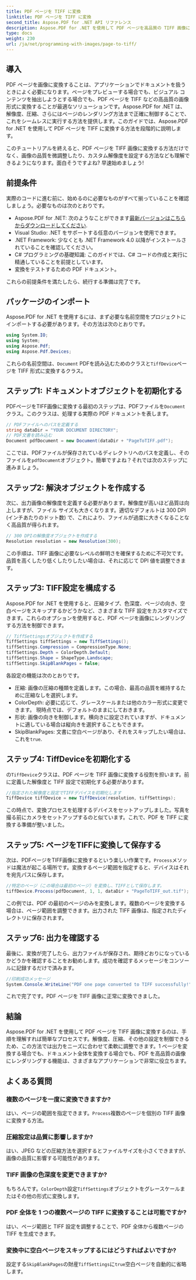 ```yaml
---
title: PDF ページを TIFF に変換
linktitle: PDF ページを TIFF に変換
second_title: Aspose.PDF for .NET API リファレンス
description: Aspose.PDF for .NET を使用して PDF ページを高品質の TIFF 画像に変換する方法を学びます。このステップ バイ ステップ ガイドでは、解像度、圧縮などについて説明します。
type: docs
weight: 230
url: /ja/net/programming-with-images/page-to-tiff/
---
```

## 導入

PDF ページを画像に変換することは、アプリケーションでドキュメントを扱うときによく必要になります。ページをプレビューする場合でも、ビジュアル コンテンツを抽出しようとする場合でも、PDF ページを TIFF などの高品質の画像形式に変換することが最適なソリューションです。Aspose.PDF for .NET は、解像度、圧縮、さらにはページのレンダリング方法まで正確に制御することで、これをシームレスに実行する方法を提供します。このガイドでは、Aspose.PDF for .NET を使用して PDF ページを TIFF に変換する方法を段階的に説明します。

このチュートリアルを終えると、PDF ページを TIFF 画像に変換する方法だけでなく、画像の品質を微調整したり、カスタム解像度を設定する方法なども理解できるようになります。面白そうですよね? 早速始めましょう!

## 前提条件

実際のコードに進む前に、始めるのに必要なものがすべて揃っていることを確認しましょう。必要なものは次のとおりです。

-  Aspose.PDF for .NET: 次のようなことができます[最新バージョンはこちらからダウンロードしてください](https://releases.aspose.com/pdf/net/).
- Visual Studio: .NET をサポートする任意のバージョンを使用できます。
- .NET Framework: 少なくとも .NET Framework 4.0 以降がインストールされていることを確認してください。
- C# プログラミングの基礎知識: このガイドでは、C# コードの作成と実行に精通していることを前提としています。
- 変換をテストするための PDF ドキュメント。

これらの前提条件を満たしたら、続行する準備は完了です。

## パッケージのインポート

Aspose.PDF for .NET を使用するには、まず必要な名前空間をプロジェクトにインポートする必要があります。その方法は次のとおりです。

```csharp
using System.IO;
using System;
using Aspose.Pdf;
using Aspose.Pdf.Devices;
```

これらの名前空間は、`Document` PDFを読み込むためのクラスと`TiffDevice`ページを TIFF 形式に変換するクラス。

## ステップ1: ドキュメントオブジェクトを初期化する

 PDFページをTIFF画像に変換する最初のステップは、PDFファイルを`Document`クラス。このクラスは、処理する実際の PDF ドキュメントを表します。

```csharp
// PDFファイルへのパスを定義する
string dataDir = "YOUR DOCUMENT DIRECTORY";
// PDF文書を読み込む
Document pdfDocument = new Document(dataDir + "PageToTIFF.pdf");
```

ここでは、PDFファイルが保存されているディレクトリへのパスを定義し、そのファイルを`pdfDocument`オブジェクト。簡単ですよね？それでは次のステップに進みましょう。

## ステップ2: 解決オブジェクトを作成する

次に、出力画像の解像度を定義する必要があります。解像度が高いほど品質は向上しますが、ファイル サイズも大きくなります。適切なデフォルトは 300 DPI (インチあたりのドット数) で、これにより、ファイルが過度に大きくなることなく高品質が得られます。

```csharp
// 300 DPIの解像度オブジェクトを作成する
Resolution resolution = new Resolution(300);
```

この手順は、TIFF 画像に必要なレベルの鮮明さを確保するために不可欠です。品質を高くしたり低くしたりしたい場合は、それに応じて DPI 値を調整できます。

## ステップ3: TIFF設定を構成する

Aspose.PDF for .NET を使用すると、圧縮タイプ、色深度、ページの向き、空白ページをスキップするかどうかなど、さまざまな TIFF 設定をカスタマイズできます。これらのオプションを使用すると、PDF ページを画像にレンダリングする方法を制御できます。

```csharp
// TiffSettingsオブジェクトを作成する
TiffSettings tiffSettings = new TiffSettings();
tiffSettings.Compression = CompressionType.None;
tiffSettings.Depth = ColorDepth.Default;
tiffSettings.Shape = ShapeType.Landscape;
tiffSettings.SkipBlankPages = false;
```

各設定の機能は次のとおりです。
- 圧縮: 画像の圧縮の種類を定義します。この場合、最高の品質を維持するために圧縮なしを選択します。
- ColorDepth: 必要に応じて、グレースケールまたは他のカラー形式に変更できます。 現時点では、デフォルトのままにしておきます。
- 形状: 画像の向きを制御します。横向きに設定されていますが、ドキュメントに適している場合は縦向きを選択することもできます。
-  SkipBlankPages: 文書に空白ページがあり、それをスキップしたい場合は、これを`true`.

## ステップ4: TiffDeviceを初期化する

の`TiffDevice`クラスは、PDF ページを TIFF 画像に変換する役割を担います。前に定義した解像度と TIFF 設定で初期化する必要があります。

```csharp
//指定された解像度と設定でTIFFデバイスを初期化します
TiffDevice tiffDevice = new TiffDevice(resolution, tiffSettings);
```

この時点で、変換プロセスを処理するデバイスをセットアップしました。写真を撮る前にカメラをセットアップするのと似ています。これで、PDF を TIFF に変換する準備が整いました。

## ステップ5: ページをTIFFに変換して保存する

次は、PDFページをTIFF画像に変換するという楽しい作業です。`Process`メソッドは魔法が起こる場所です。変換するページ範囲を指定すると、デバイスはそれを宛先パスに保存します。

```csharp
//特定のページ（この場合は最初のページ）を変換し、TIFFとして保存します。
tiffDevice.Process(pdfDocument, 1, 1, dataDir + "PageToTIFF_out.tif");
```

この例では、PDF の最初のページのみを変換します。複数のページを変換する場合は、ページ範囲を調整できます。出力された TIFF 画像は、指定されたディレクトリに保存されます。

## ステップ6: 出力を確認する

最後に、変換が完了したら、出力ファイルが保存され、期待どおりになっているかどうかを確認することをお勧めします。成功を確認するメッセージをコンソールに記録するだけで済みます。

```csharp
//印刷成功メッセージ
System.Console.WriteLine("PDF one page converted to TIFF successfully!");
```

これで完了です。PDF ページを TIFF 画像に正常に変換できました。

## 結論

Aspose.PDF for .NET を使用して PDF ページを TIFF 画像に変換するのは、手順を理解すれば簡単なプロセスです。解像度、圧縮、その他の設定を制御できるため、この方法では出力をニーズに合わせて柔軟に調整できます。1 ページを変換する場合でも、ドキュメント全体を変換する場合でも、PDF を高品質の画像にレンダリングする機能は、さまざまなアプリケーションで非常に役立ちます。

## よくある質問

### 複数のページを一度に変換できますか?
はい、ページの範囲を指定できます。`Process`複数のページを個別の TIFF 画像に変換する方法。

### 圧縮設定は品質に影響しますか?
はい、JPEG などの圧縮方法を選択するとファイルサイズを小さくできますが、画像の品質に影響する可能性があります。

### TIFF 画像の色深度を変更できますか?
もちろんです。`ColorDepth`設定`TiffSettings`オブジェクトをグレースケールまたはその他の形式に変換します。

### PDF 全体を 1 つの複数ページの TIFF に変換することは可能ですか?
はい、ページ範囲と TIFF 設定を調整することで、PDF 全体から複数ページの TIFF を生成できます。

### 変換中に空白ページをスキップするにはどうすればよいですか?
設定する`SkipBlankPages`の財産`TiffSettings`に`true`空白ページを自動的に省略します。
